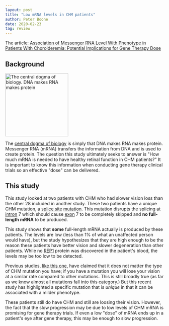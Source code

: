 ```yaml
---
layout: post
title: "Low mRNA levels in CHM patients"
author: Peter Boone
date: 2020-02-23
tag: review
---
```


The article: [Association of Messenger RNA Level With Phenotype in Patients With Choroideremia: Potential Implications for Gene Therapy Dose](https://jamanetwork.com/journals/jamaophthalmology/article-abstract/2757268)


## Background

<img src="https://boonepeter.github.io/imgs/general/central_dogma.png" width="200" alt="The central dogma of biology. DNA makes RNA makes protein"/>

The [central dogma of biology](https://en.wikipedia.org/wiki/Central_dogma_of_molecular_biology) is simply that DNA makes RNA makes protein. Messenger RNA (mRNA) transfers the information from DNA and is used to create protein. The question this study ultimately seeks to answer is "How much mRNA is needed to have healthy retinal function in CHM patients?" It is important to know this information when conducting gene therapy clinical trials so an effective "dose" can be delivered.



## This study
This study looked at two patients with CHM who had slower vision loss than the other 28 included in another study. These two patients have a unique CHM mutation, a [splice site](https://en.wikipedia.org/wiki/RNA_splicing) [mutation](https://en.wikipedia.org/wiki/Splice_site_mutation). This mutation disrupts the splicing at [intron](https://en.wikipedia.org/wiki/Intron) 7 which should cause [exon](https://en.wikipedia.org/wiki/Exon) 7 to be completely skipped and **no full-length mRNA** to be produced.

This study shows that **some** full-length mRNA actually is produced by these patients. The levels are low (less than 1% of what an unaffected person would have), but the study hypothesizes that they are high enough to be the reason these patients have better vision and slower degeneration than other patients. While no [REP1](https://en.wikipedia.org/wiki/Rab_escort_protein_1) protein was discovered in the patient's blood, the levels may be too low to be detected. 

Previous studies, [like this one](https://doi.org/10.1002/mgg3.208), have claimed that it does not matter the type of CHM mutation you have; if you have a mutation you will lose your vision at a similar rate compared to other mutations. This is still broadly true (as far as we know almost all mutations fall into this category.) But this recent study has highlighted a specific mutation that is _unique_ in that it can be associated with a milder phenotype.  


These patients still do have CHM and still are loosing their vision. However, the fact that the slow progression may be due to low levels of CHM mRNA is promising for gene therapy trials. If even a low "dose" of mRNA ends up in a patient's eye after gene therapy, this may be enough to slow progression. 


